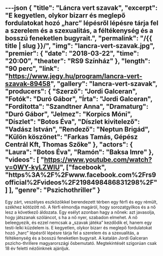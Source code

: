 ---json
{
    "title": "Láncra vert szavak",
    "excerpt": "E kegyetlen, olykor bizarr és meglepő fordulatokat hozó „harc” lépésről lépésre tárja fel a szerelem és a szexualitás, a féltékenység és a bosszú feneketlen bugyrait.",
    "permalink": "/{{ title | slug }}/",
    "img": "lancra-vert-szavak.jpg",
    "premier": {
        "date": "2018-03-22",
        "time": "20:00",
        "theater": "RS9 Színház"
    },
    "length": "90 perc",
    "link": "https://www.jegy.hu/program/lancra-vert-szavak-89458",
    "gallery": "lancra-vert-szavak",
    "producers": {
        "Szerző": "Jordi Galceran",
        "Fotók": "Duró Gábor",
        "Írta": "Jordi Galceran",
        "Fordította": "Szandtner Anna",
        "Dramaturg": "Duró Gábor",
        "Jelmez": "Korpics Móni",
        "Díszlet": "Botos Éva",
        "Díszlet kivitelező": "Vadász István",
        "Rendező": "Neptun Brigád",
        "Külön köszönet": "Farkas Tamás, Gépész Centrál Kft, Thomas Szőke"
    },
    "actors": {
        "Laura": "Botos Éva",
        "Ramón": "Baksa Imre"
    },
    "videos": [
        "https://www.youtube.com/watch?v=0WY-kyLZWlU",
        ["facebook", "https%3A%2F%2Fwww.facebook.com%2Frs9official%2Fvideos%2F2198498486831298%2F"]
    ],
    "genre": "Pszichothriller"
}
---

Egy zárt, veszélyes eszközökkel berendezett térben egy férfi és egy rémült, székhez kötözött nő. A férfi elmondja magáról, hogy sorozatgyilkos és a nő lesz a következő áldozata. Egy esélyt azonban hagy a nőnek: azt javasolja, hogy játszanak szóláncot, s ha a nő nyer, szabadon elmehet. A nő beleegyezik, és ezzel nemcsak a „szavak játéka” kezdődik el, hanem egy testi-lelki küzdelem is. E kegyetlen, olykor bizarr és meglepő fordulatokat hozó „harc” lépésről lépésre tárja fel a szerelem és a szexualitás, a féltékenység és a bosszú feneketlen bugyrait. A katalán Jordi Galceran pszicho-thrillere magyarországi ősbemutató. Megtekintését szigorúan csak 18 év feletti nézőinknek ajánljuk.